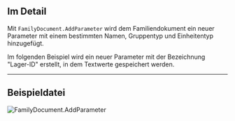 ## Im Detail
Mit `FamilyDocument.AddParameter` wird dem Familiendokument ein neuer Parameter mit einem bestimmten Namen, Gruppentyp und Einheitentyp hinzugefügt.

Im folgenden Beispiel wird ein neuer Parameter mit der Bezeichnung "Lager-ID" erstellt, in dem Textwerte gespeichert werden.
___
## Beispieldatei

![FamilyDocument.AddParameter](./Revit.Application.FamilyDocument.AddParameter_img.jpg)
